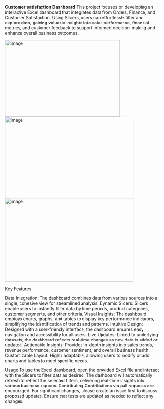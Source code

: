 **Customer satisfaction Dashboard**
This project focuses on developing an interactive Excel dashboard that integrates data from Orders, Finance, and Customer Satisfaction. Using Slicers, users can effortlessly filter and explore data, gaining valuable insights into sales performance, financial metrics, and customer feedback to support informed decision-making and enhance overall business outcomes.

<img width="375" height="252" alt="image" src="https://github.com/user-attachments/assets/142dddec-005f-4f15-aaae-013294651b32" />
<img width="420" height="265" alt="image" src="https://github.com/user-attachments/assets/515aec32-4afd-4d8f-9770-de66332508c0" />
                                         <img width="420" height="274" alt="image" src="https://github.com/user-attachments/assets/37fd2fa2-c57d-41e9-9a31-c1d2045a527d" />


Key Features

Data Integration: The dashboard combines data from various sources into a single, cohesive view for streamlined analysis.
Dynamic Slicers: Slicers enable users to instantly filter data by time periods, product categories, customer segments, and other criteria.
Visual Insights: The dashboard employs charts, graphs, and tables to display key performance indicators, simplifying the identification of trends and patterns.
Intuitive Design: Designed with a user-friendly interface, the dashboard ensures easy navigation and accessibility for all users.
Live Updates: Linked to underlying datasets, the dashboard reflects real-time changes as new data is added or updated.
Actionable Insights: Provides in-depth insights into sales trends, revenue performance, customer sentiment, and overall business health.
Customizable Layout: Highly adaptable, allowing users to modify or add charts and tables to meet specific needs.

Usage
To use the Excel dashboard, open the provided Excel file and interact with the Slicers to filter data as desired. The dashboard will automatically refresh to reflect the selected filters, delivering real-time insights into various business aspects.
Contributing
Contributions via pull requests are encouraged. For significant changes, please create an issue first to discuss proposed updates.
Ensure that tests are updated as needed to reflect any changes.
